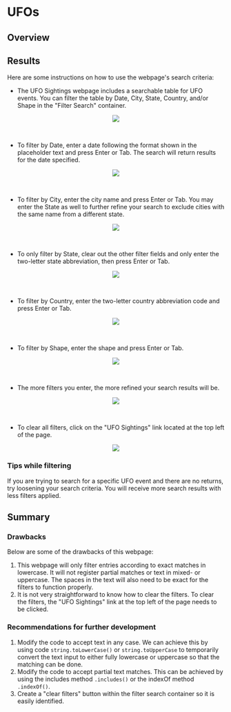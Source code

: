 # UFOs

## Overview


## Results
Here are some instructions on how to use the webpage's search criteria:

- The UFO Sightings webpage includes a searchable table for UFO events. You can filter the table by Date, City, State, Country, and/or Shape in the "Filter Search" container.
<p align="center"><img src="static/images/webpage.png"></p><br>


- To filter by Date, enter a date following the format shown in the placeholder text and press Enter or Tab. The search will return results for the date specified.
<p align="center"><img src="static/images/filterByDate.png"></p><br>


- To filter by City, enter the city name and press Enter or Tab. You may enter the State as well to further refine your search to exclude cities with the same name from a different state.
<p align="center"><img src="static/images/filterByCity.png"></p><br>


- To only filter by State, clear out the other filter fields and only enter the two-letter state abbreviation, then press Enter or Tab.
<p align="center"><img src="static/images/filterByState.png"></p><br>


- To filter by Country, enter the two-letter country abbreviation code and press Enter or Tab.
<p align="center"><img src="static/images/filterByCountry.png"></p><br>


- To filter by Shape, enter the shape and press Enter or Tab.
<p align="center"><img src="static/images/filterByShape.png"></p><br>


- The more filters you enter, the more refined your search results will be.
<p align="center"><img src="static/images/refined.png"></p><br>


- To clear all filters, click on the "UFO Sightings" link located at the top left of the page.
<p align="center"><img src="static/images/clearFilters.png"></p>



### Tips while filtering
If you are trying to search for a specific UFO event and there are no returns, try loosening your search criteria. You will receive more search results with less filters applied.

## Summary

### Drawbacks
Below are some of the drawbacks of this webpage:
1. This webpage will only filter entries according to exact matches in lowercase. It will not register partial matches or text in mixed- or uppercase. The spaces in the text will also need to be exact for the filters to function properly.
2. It is not very straightforward to know how to clear the filters. To clear the filters, the "UFO Sightings" link at the top left of the page needs to be clicked.

### Recommendations for further development
1. Modify the code to accept text in any case. We can achieve this by using code `string.toLowerCase()` or `string.toUpperCase` to temporarily convert the text input to either fully lowercase or uppercase so that the matching can be done. 
2. Modify the code to accept partial text matches. This can be achieved by using the includes method `.includes()` or the indexOf method `.indexOf()`.
3. Create a "clear filters" button within the filter search container so it is easily identified. 

